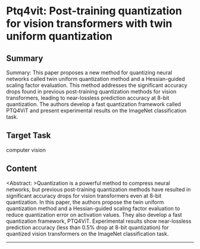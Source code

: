 # Ptq4vit: Post-training quantization for vision transformers with twin uniform quantization

## Summary

Summary: This paper proposes a new method for quantizing neural networks called twin uniform quantization method and a Hessian-guided scaling factor evaluation. This method addresses the significant accuracy drops found in previous post-training quantization methods for vision transformers, leading to near-lossless prediction accuracy at 8-bit quantization. The authors develop a fast quantization framework called PTQ4ViT and present experimental results on the ImageNet classification task.


## Target Task

computer vision

## Content

<Abstract: >Quantization is a powerful method to compress neural networks, but previous post-training quantization methods have resulted in significant accuracy drops for vision transformers even at 8-bit quantization. In this paper, the authors propose the twin uniform quantization method and a Hessian-guided scaling factor evaluation to reduce quantization error on activation values. They also develop a fast quantization framework, PTQ4ViT. Experimental results show near-lossless prediction accuracy (less than 0.5% drop at 8-bit quantization) for quantized vision transformers on the ImageNet classification task.



---

